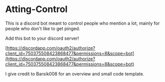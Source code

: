 # Atting-Control
This is a discord bot meant to control people who mention a lot, mainly for people who don't like to get pinged.

Add this bot to your discord server!

[https://discordapp.com/oauth2/authorize?client_id=750375508423868477&permissions=8&scope=bot](https://discordapp.com/oauth2/authorize?client_id=750375508423868477&permissions=8&scope=bot)

I give credit to Barsik008 for an overview and small code template.

